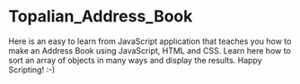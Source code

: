 # Topalian_Address_Book
Here is an easy to learn from JavaScript application that teaches you how to make an Address Book using JavaScript, HTML and CSS. Learn here how to sort an array of objects in many ways and display the results. Happy Scripting! :-)
